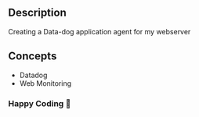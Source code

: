 ## Description
Creating a Data-dog application agent for my webserver

## Concepts
- Datadog
- Web Monitoring

### Happy Coding 🚀